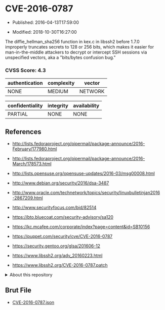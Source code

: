 # CVE-2016-0787

- Published: 2016-04-13T17:59:00

- Modified: 2018-10-30T16:27:00

The diffie_hellman_sha256 function in kex.c in libssh2 before 1.7.0 improperly truncates secrets to 128 or 256 bits, which makes it easier for man-in-the-middle attackers to decrypt or intercept SSH sessions via unspecified vectors, aka a "bits/bytes confusion bug."

### CVSS Score: **4.3**

| authentication | complexity | vector |
| --- | --- | --- |
| NONE | MEDIUM | NETWORK |

| confidentiality | integrity | availability |
| --- | --- | --- |
| PARTIAL | NONE | NONE |

## References

* http://lists.fedoraproject.org/pipermail/package-announce/2016-February/177980.html

* http://lists.fedoraproject.org/pipermail/package-announce/2016-March/178573.html

* http://lists.opensuse.org/opensuse-updates/2016-03/msg00008.html

* http://www.debian.org/security/2016/dsa-3487

* http://www.oracle.com/technetwork/topics/security/linuxbulletinjan2016-2867209.html

* http://www.securityfocus.com/bid/82514

* https://bto.bluecoat.com/security-advisory/sa120

* https://kc.mcafee.com/corporate/index?page=content&id=SB10156

* https://puppet.com/security/cve/CVE-2016-0787

* https://security.gentoo.org/glsa/201606-12

* https://www.libssh2.org/adv_20160223.html

* https://www.libssh2.org/CVE-2016-0787.patch

<details>
<summary>About this repository</summary> 

  This repository is part of the project [Live Hack CVE](https://github.com/Live-Hack-CVE). Main website can be found [www.live-hack.org](https://www.live-hack.org) 
  
  Made by [Sn0wAlice](https://github.com/Sn0wAlice) for the people that care about security and need to have a feed of the latest CVEs. Hope you enjoy it, don't forget to star the repo and follow me on [Twitter](https://twitter.com/Sn0wAlice) and [Github](https://github.com/Sn0wAlice). And that is my [personnal website](https://www.alice-snow.me/)

  - [Home Page](https://github.com/Live-Hack-CVE)
  - [Framework](https://github.com/Live-Hack-CVE/cve-framework)
  - [CVE database](https://github.com/Live-Hack-CVE/full_database)
  - [Changelog](https://github.com/Live-Hack-CVE/Changelog)
</details>

## Brut File

* [CVE-2016-0787.json](https://raw.githubusercontent.com/Live-Hack-CVE/full_database/main/cves/2016/CVE-2016-0787.json)

